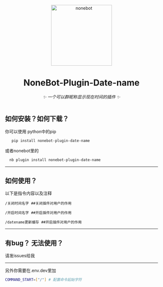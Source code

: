 <p align="center">
  <a href="https://v2.nonebot.dev/"><img src="https://v2.nonebot.dev/logo.png" width="200" height="200" alt="nonebot"></a>
</p>
<div align="center">

# NoneBot-Plugin-Date-name
_✨ 一个可以群昵称显示现在时间的插件 ✨_
    <br></br>
</div>

## 如何安装？如何下载？
你可以使用 python中的pip
```bash
   pip install nonebot-plugin-date-name
   ```

   或者nonebot里的
```bash
  nb plugin install nonebot-plugin-date-name
   ```
 ---
## 如何使用？
以下是指令内容以及注释

`/关闭时间名字 ##关闭插件对用户的作用`

`/开启时间名字 ##开启插件对用户的作用`

`/datename更新缓存 ##开启插件对用户的作用`

---
## 有bug？ 无法使用？
请发issues给我

---
另外你需要在.env.dev里加
```bash
COMMAND_START=["/"] # 配置命令起始字符
```

